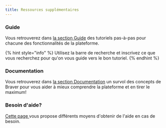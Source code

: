 ```yaml
---
title: Ressources supplémentaires
---
```


### Guide

Vous retrouverez dans [la section Guide](https://support.braver.net/guides/pour-les-professionnels/debuter-ici) des tutoriels pas-à-pas pour chacune des fonctionnalités de la plateforme.

{% hint style="info" %}
Utilisez la barre de recherche et inscrivez ce que vous recherchez pour qu'on vous guide vers le bon tutoriel.
{% endhint %}

### Documentation

Vous retrouverez dans [la section Documentation](https://support.braver.net/pour-les-professionnels/pour-debuter) un survol des concepts de Braver pour vous aider à mieux comprendre la plateforme et en tirer le maximum!

### Besoin d'aide?

[Cette page ](https://support.braver.net/besoin-daide)vous propose différents moyens d'obtenir de l'aide en cas de besoin.
